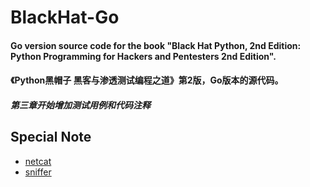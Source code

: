 # BlackHat-Go

#### Go version source code for the book "Black Hat Python, 2nd Edition: Python Programming for Hackers and Pentesters 2nd Edition".

#### 《Python黑帽子 黑客与渗透测试编程之道》第2版，Go版本的源代码。

##### 第三章开始增加测试用例和代码注释

## Special Note
 - [netcat](chapter02/netcat/README.md)
 - [sniffer](chapter03/sniffer/README.md)